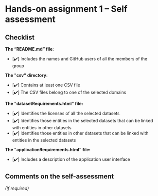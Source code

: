 # Hands-on assignment 1 – Self assessment

## Checklist

**The “README.md” file:**

- [✔️] Includes the names and GitHub users of all the members of the group

**The "csv" directory:**

- [✔️] Contains at least one CSV file 
- [✔️] The CSV files belong to one of the selected domains

**The "datasetRequirements.html" file:**

- [✔️] Identifies the licenses of all the selected datasets
- [✔️] Identifies those entities in the selected datasets that can be linked with entities in other datasets
- [✔️] Identifies those entities in other datasets that can be linked with entities in the selected datasets 

**The "applicationRequirements.html” file:**

- [✔️] Includes a description of the application user interface

## Comments on the self-assessment
_(If required)_
